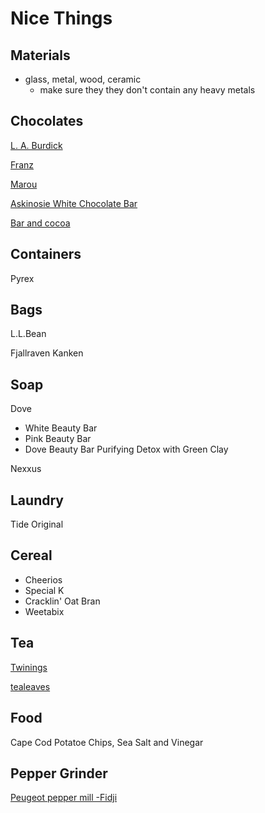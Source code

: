 # Nice Things

## Materials

- glass, metal, wood, ceramic
    - make sure they they don't contain any heavy metals

## Chocolates

[L. A. Burdick](https://www.burdickchocolate.com/)

[Franz](https://frans.com/)

[Marou](https://marouchocolate.com/)

[Askinosie White Chocolate Bar](https://askinosie.com/collections/white-chocolate-bars)

[Bar and cocoa](https://barandcocoa.com/)

## Containers

Pyrex

## Bags

L.L.Bean

Fjallraven Kanken

## Soap

Dove

- White Beauty Bar
- Pink Beauty Bar
- Dove Beauty Bar Purifying Detox with Green Clay

Nexxus

## Laundry

Tide Original

## Cereal

- Cheerios
- Special K
- Cracklin' Oat Bran
- Weetabix

## Tea

[Twinings](https://twiningsusa.com/)

[tealeaves](https://www.tealeaves.com/)

## Food

Cape Cod Potatoe Chips, Sea Salt and Vinegar

## Pepper Grinder

[Peugeot pepper mill -Fidji](https://us.peugeot-saveurs.com/en_us/pepper-mills)

